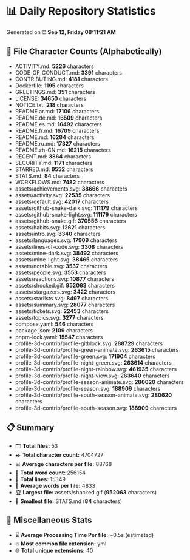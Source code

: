 # 📊 Daily Repository Statistics
Generated on ⏰ **Sep 12, Friday 08:11:21 AM**

## 📂 File Character Counts (Alphabetically)
- ACTIVITY.md: **5226** characters
- CODE_OF_CONDUCT.md: **3391** characters
- CONTRIBUTING.md: **4181** characters
- Dockerfile: **1195** characters
- GREETINGS.md: **351** characters
- LICENSE: **34650** characters
- NOTICE.txt: **218** characters
- README.ar.md: **17106** characters
- README.de.md: **16509** characters
- README.es.md: **16492** characters
- README.fr.md: **16709** characters
- README.md: **16284** characters
- README.ru.md: **17327** characters
- README.zh-CN.md: **16215** characters
- RECENT.md: **3864** characters
- SECURITY.md: **1171** characters
- STARRED.md: **9552** characters
- STATS.md: **84** characters
- WORKFLOWS.md: **7482** characters
- assets/achievements.svg: **38666** characters
- assets/activity.svg: **22535** characters
- assets/default.svg: **42017** characters
- assets/github-snake-dark.svg: **111179** characters
- assets/github-snake-light.svg: **111179** characters
- assets/github-snake.gif: **370556** characters
- assets/habits.svg: **12621** characters
- assets/intro.svg: **3340** characters
- assets/languages.svg: **17909** characters
- assets/lines-of-code.svg: **3308** characters
- assets/mine-dark.svg: **38492** characters
- assets/mine-light.svg: **38465** characters
- assets/notable.svg: **3537** characters
- assets/people.svg: **3553** characters
- assets/reactions.svg: **10877** characters
- assets/shocked.gif: **952063** characters
- assets/stargazers.svg: **3422** characters
- assets/starlists.svg: **8497** characters
- assets/summary.svg: **28077** characters
- assets/tickets.svg: **22453** characters
- assets/topics.svg: **3277** characters
- compose.yaml: **546** characters
- package.json: **2109** characters
- pnpm-lock.yaml: **15547** characters
- profile-3d-contrib/profile-gitblock.svg: **288729** characters
- profile-3d-contrib/profile-green-animate.svg: **263615** characters
- profile-3d-contrib/profile-green.svg: **171904** characters
- profile-3d-contrib/profile-night-green.svg: **263614** characters
- profile-3d-contrib/profile-night-rainbow.svg: **461935** characters
- profile-3d-contrib/profile-night-view.svg: **263640** characters
- profile-3d-contrib/profile-season-animate.svg: **280620** characters
- profile-3d-contrib/profile-season.svg: **188909** characters
- profile-3d-contrib/profile-south-season-animate.svg: **280620** characters
- profile-3d-contrib/profile-south-season.svg: **188909** characters

## 📋 Summary
- 🗂️ **Total files:** 53
- ✒️ **Total character count:** 4704727
- 📊 **Average characters per file:** 88768
- 📝 **Total word count:** 256154
- 🧾 **Total lines:** 15349
- 📐 **Average words per file:** 4833
- 🏆 **Largest file:** assets/shocked.gif (**952063** characters)
- 🥉 **Smallest file:** STATS.md (**84** characters)

## 🌟 Miscellaneous Stats
- ⌛ **Average Processing Time Per file:** ~0.5s (estimated)
- 🔥 **Most common file extension:** yml
- 🌐 **Total unique extensions:** 40

